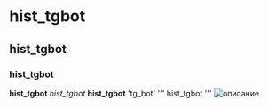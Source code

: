 # hist_tgbot
## hist_tgbot
### hist_tgbot
__hist_tgbot__
*hist_tgbot*
**hist_tgbot**
'tg_bot'
'''
hist_tgbot
'''
![описание](https://img51994.kanal-o.ru/img/2018-08-06/fmt_81_24_shutterstock_688280269.jpg)
